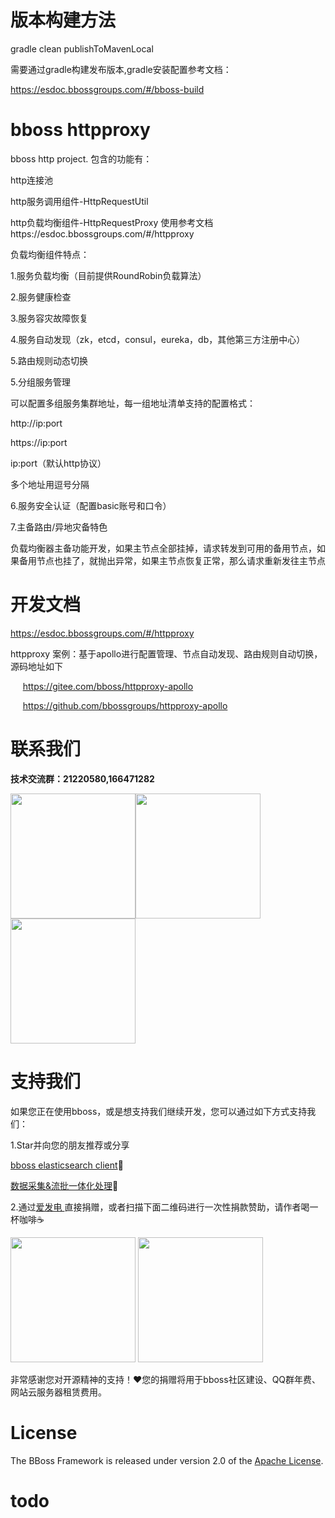 # 版本构建方法

gradle clean publishToMavenLocal

需要通过gradle构建发布版本,gradle安装配置参考文档：

https://esdoc.bbossgroups.com/#/bboss-build

# bboss httpproxy
 bboss http  project.
 包含的功能有：

 http连接池

 http服务调用组件-HttpRequestUtil

 http负载均衡组件-HttpRequestProxy  使用参考文档https://esdoc.bbossgroups.com/#/httpproxy

 负载均衡组件特点：

 1.服务负载均衡（目前提供RoundRobin负载算法）

 2.服务健康检查

 3.服务容灾故障恢复

 4.服务自动发现（zk，etcd，consul，eureka，db，其他第三方注册中心）

 5.路由规则动态切换

 5.分组服务管理

 可以配置多组服务集群地址，每一组地址清单支持的配置格式：

 http://ip:port

 https://ip:port

 ip:port（默认http协议）

 多个地址用逗号分隔

 6.服务安全认证（配置basic账号和口令）

 7.主备路由/异地灾备特色

 负载均衡器主备功能开发，如果主节点全部挂掉，请求转发到可用的备用节点，如果备用节点也挂了，就抛出异常，如果主节点恢复正常，那么请求重新发往主节点 

# 开发文档

https://esdoc.bbossgroups.com/#/httpproxy

httpproxy 案例：基于apollo进行配置管理、节点自动发现、路由规则自动切换，源码地址如下

     https://gitee.com/bboss/httpproxy-apollo 

     https://github.com/bbossgroups/httpproxy-apollo

# 联系我们

**技术交流群：21220580,166471282**

<img src="https://esdoc.bbossgroups.com/images/qrcode.jpg"  height="200" width="200"><img src="https://esdoc.bbossgroups.com/images/douyin.png"  height="200" width="200"><img src="https://esdoc.bbossgroups.com/images/wvidio.png"  height="200" width="200">


# 支持我们

如果您正在使用bboss，或是想支持我们继续开发，您可以通过如下方式支持我们：

1.Star并向您的朋友推荐或分享

[bboss elasticsearch client](https://gitee.com/bboss/bboss-elastic)🚀

[数据采集&流批一体化处理](https://gitee.com/bboss/bboss-elastic-tran)🚀

2.通过[爱发电 ](https://afdian.net/a/bbossgroups)直接捐赠，或者扫描下面二维码进行一次性捐款赞助，请作者喝一杯咖啡☕️

<img src="https://esdoc.bbossgroups.com/images/alipay.png"  height="200" width="200">

<img src="https://esdoc.bbossgroups.com/images/wchat.png"   height="200" width="200" />

非常感谢您对开源精神的支持！❤您的捐赠将用于bboss社区建设、QQ群年费、网站云服务器租赁费用。




# License

The BBoss Framework is released under version 2.0 of the [Apache License][].

[Apache License]: http://www.apache.org/licenses/LICENSE-2.0

# todo
